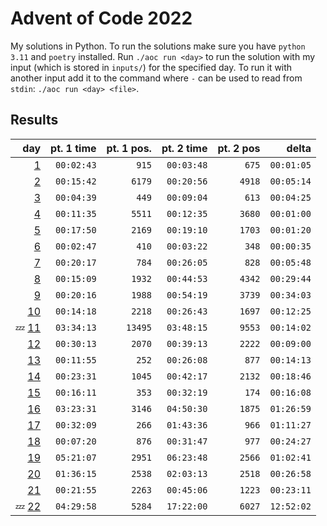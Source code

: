 # Advent of Code 2022

My solutions in Python. To run the solutions make sure you have `python 3.11` and `poetry` installed. Run `./aoc run <day>` to run the solution with my input (which is stored in `inputs/`) for the specified day. To run it with another input add it to the command where `-` can be used to read from `stdin`: `./aoc run <day> <file>`.

## Results

|                                 day | pt. 1 time | pt. 1 pos. | pt. 2 time | pt. 2 pos |      delta |
| ----------------------------------: | ---------: | ---------: | ---------: | --------: | ---------: |
|     [1](aoc_2022/day01/solution.py) | `00:02:43` |      `915` | `00:03:48` |     `675` | `00:01:05` |
|     [2](aoc_2022/day02/solution.py) | `00:15:42` |     `6179` | `00:20:56` |    `4918` | `00:05:14` |
|     [3](aoc_2022/day03/solution.py) | `00:04:39` |      `449` | `00:09:04` |     `613` | `00:04:25` |
|     [4](aoc_2022/day04/solution.py) | `00:11:35` |     `5511` | `00:12:35` |    `3680` | `00:01:00` |
|     [5](aoc_2022/day05/solution.py) | `00:17:50` |     `2169` | `00:19:10` |    `1703` | `00:01:20` |
|     [6](aoc_2022/day06/solution.py) | `00:02:47` |      `410` | `00:03:22` |     `348` | `00:00:35` |
|     [7](aoc_2022/day07/solution.py) | `00:20:17` |      `784` | `00:26:05` |     `828` | `00:05:48` |
|     [8](aoc_2022/day08/solution.py) | `00:15:09` |     `1932` | `00:44:53` |    `4342` | `00:29:44` |
|     [9](aoc_2022/day09/solution.py) | `00:20:16` |     `1988` | `00:54:19` |    `3739` | `00:34:03` |
|    [10](aoc_2022/day10/solution.py) | `00:14:18` |     `2218` | `00:26:43` |    `1697` | `00:12:25` |
| 💤 [11](aoc_2022/day11/solution.py) | `03:34:13` |    `13495` | `03:48:15` |    `9553` | `00:14:02` |
|    [12](aoc_2022/day12/solution.py) | `00:30:13` |     `2070` | `00:39:13` |    `2222` | `00:09:00` |
|    [13](aoc_2022/day13/solution.py) | `00:11:55` |      `252` | `00:26:08` |     `877` | `00:14:13` |
|    [14](aoc_2022/day14/solution.py) | `00:23:31` |     `1045` | `00:42:17` |    `2132` | `00:18:46` |
|    [15](aoc_2022/day15/solution.py) | `00:16:11` |      `353` | `00:32:19` |     `174` | `00:16:08` |
|    [16](aoc_2022/day16/solution.py) | `03:23:31` |     `3146` | `04:50:30` |    `1875` | `01:26:59` |
|    [17](aoc_2022/day17/solution.py) | `00:32:09` |      `266` | `01:43:36` |     `966` | `01:11:27` |
|    [18](aoc_2022/day18/solution.py) | `00:07:20` |      `876` | `00:31:47` |     `977` | `00:24:27` |
|    [19](aoc_2022/day19/solution.py) | `05:21:07` |     `2951` | `06:23:48` |    `2566` | `01:02:41` |
|    [20](aoc_2022/day20/solution.py) | `01:36:15` |     `2538` | `02:03:13` |    `2518` | `00:26:58` |
|    [21](aoc_2022/day21/solution.py) | `00:21:55` |     `2263` | `00:45:06` |    `1223` | `00:23:11` |
| 💤 [22](aoc_2022/day22/solution.py) | `04:29:58` |     `5284` | `17:22:00` |    `6027` | `12:52:02` |
